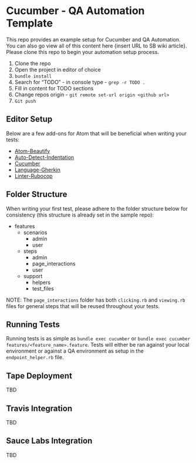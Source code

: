 # Cucumber - QA Automation Template

This repo provides an example setup for Cucumber and QA Automation. You can also go view all of this content here {insert URL to SB wiki article}. Please clone this repo to begin your automation setup process.

1. Clone the repo
1. Open the project in editor of choice
1. `bundle install`
1. Search for “TODO” - in console type - `grep -r TODO .`
1. Fill in content for TODO sections
1. Change repos origin - `git remote set-url origin <github url>`
1. `Git push`

## Editor Setup

Below are a few add-ons for Atom that will be beneficial when writing your tests:

- <a href="https://atom.io/packages/atom-beautify">Atom-Beautify</a>
- <a href="https://atom.io/packages/auto-detect-indentation">Auto-Detect-Indentation</a>
- <a href="https://atom.io/packages/cucumber">Cucumber</a>
- <a href="https://atom.io/packages/language-gherkin">Language-Gherkin</a>
- <a href="https://atom.io/packages/linter-rubocop">Linter-Rubocop</a>

## Folder Structure

When writing your first test, please adhere to the folder structure below for consistency (this structure is already set in the sample repo):

  - features
    - scenarios
      - admin
      - user
    - steps
      - admin
      - page_interactions
      - user
    - support
      - helpers
      - test_files

NOTE: The `page_interactions` folder has both `clicking.rb` and `viewing.rb` files for general steps that will be reused throughout your tests.

## Running Tests

Running tests is as simple as `bundle exec cucumber` or `bundle exec cucumber features/<feature_name>.feature`. Tests will either be ran against your local environment or against a QA environment as setup in the `endpoint_helper.rb` file.

## Tape Deployment

TBD

## Travis Integration

TBD

## Sauce Labs Integration

TBD

